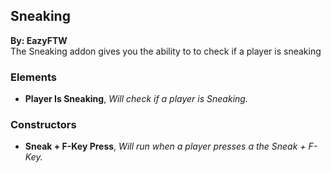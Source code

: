 ## Sneaking
**By: EazyFTW**<br>
The Sneaking addon gives you the ability to to check if a player is sneaking
<br>

### Elements
* **Player Is Sneaking**, *Will check if a player is Sneaking.*

### Constructors
* **Sneak + F-Key Press**, *Will run when a player presses a the Sneak + F-Key.*
